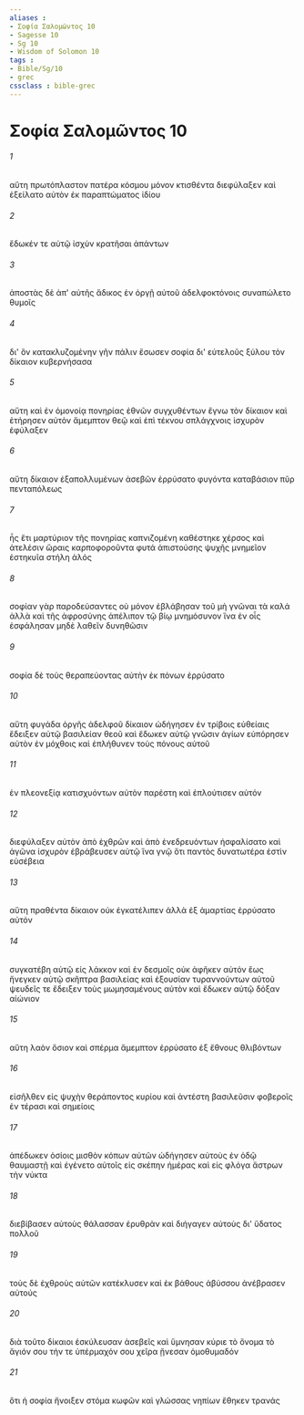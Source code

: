 ```yaml
---
aliases : 
- Σοφία Σαλoμῶντος 10
- Sagesse 10
- Sg 10
- Wisdom of Solomon 10
tags : 
- Bible/Sg/10
- grec
cssclass : bible-grec
---
```


# Σοφία Σαλoμῶντος 10

###### 1
αὕτη πρωτόπλαστον πατέρα κόσμου μόνον κτισθέντα διεφύλαξεν καὶ ἐξείλατο αὐτὸν ἐκ παραπτώματος ἰδίου
###### 2
ἔδωκέν τε αὐτῷ ἰσχὺν κρατῆσαι ἁπάντων
###### 3
ἀποστὰς δὲ ἀπ' αὐτῆς ἄδικος ἐν ὀργῇ αὐτοῦ ἀδελφοκτόνοις συναπώλετο θυμοῖς
###### 4
δι' ὃν κατακλυζομένην γῆν πάλιν ἔσωσεν σοφία δι' εὐτελοῦς ξύλου τὸν δίκαιον κυβερνήσασα
###### 5
αὕτη καὶ ἐν ὁμονοίᾳ πονηρίας ἐθνῶν συγχυθέντων ἔγνω τὸν δίκαιον καὶ ἐτήρησεν αὐτὸν ἄμεμπτον θεῷ καὶ ἐπὶ τέκνου σπλάγχνοις ἰσχυρὸν ἐφύλαξεν
###### 6
αὕτη δίκαιον ἐξαπολλυμένων ἀσεβῶν ἐρρύσατο φυγόντα καταβάσιον πῦρ πενταπόλεως
###### 7
ἧς ἔτι μαρτύριον τῆς πονηρίας καπνιζομένη καθέστηκε χέρσος καὶ ἀτελέσιν ὥραις καρποφοροῦντα φυτά ἀπιστούσης ψυχῆς μνημεῖον ἑστηκυῖα στήλη ἁλός
###### 8
σοφίαν γὰρ παροδεύσαντες οὐ μόνον ἐβλάβησαν τοῦ μὴ γνῶναι τὰ καλά ἀλλὰ καὶ τῆς ἀφροσύνης ἀπέλιπον τῷ βίῳ μνημόσυνον ἵνα ἐν οἷς ἐσφάλησαν μηδὲ λαθεῖν δυνηθῶσιν
###### 9
σοφία δὲ τοὺς θεραπεύοντας αὐτὴν ἐκ πόνων ἐρρύσατο
###### 10
αὕτη φυγάδα ὀργῆς ἀδελφοῦ δίκαιον ὡδήγησεν ἐν τρίβοις εὐθείαις ἔδειξεν αὐτῷ βασιλείαν θεοῦ καὶ ἔδωκεν αὐτῷ γνῶσιν ἁγίων εὐπόρησεν αὐτὸν ἐν μόχθοις καὶ ἐπλήθυνεν τοὺς πόνους αὐτοῦ
###### 11
ἐν πλεονεξίᾳ κατισχυόντων αὐτὸν παρέστη καὶ ἐπλούτισεν αὐτόν
###### 12
διεφύλαξεν αὐτὸν ἀπὸ ἐχθρῶν καὶ ἀπὸ ἐνεδρευόντων ἠσφαλίσατο καὶ ἀγῶνα ἰσχυρὸν ἐβράβευσεν αὐτῷ ἵνα γνῷ ὅτι παντὸς δυνατωτέρα ἐστὶν εὐσέβεια
###### 13
αὕτη πραθέντα δίκαιον οὐκ ἐγκατέλιπεν ἀλλὰ ἐξ ἁμαρτίας ἐρρύσατο αὐτόν
###### 14
συγκατέβη αὐτῷ εἰς λάκκον καὶ ἐν δεσμοῖς οὐκ ἀφῆκεν αὐτόν ἕως ἤνεγκεν αὐτῷ σκῆπτρα βασιλείας καὶ ἐξουσίαν τυραννούντων αὐτοῦ ψευδεῖς τε ἔδειξεν τοὺς μωμησαμένους αὐτὸν καὶ ἔδωκεν αὐτῷ δόξαν αἰώνιον
###### 15
αὕτη λαὸν ὅσιον καὶ σπέρμα ἄμεμπτον ἐρρύσατο ἐξ ἔθνους θλιβόντων
###### 16
εἰσῆλθεν εἰς ψυχὴν θεράποντος κυρίου καὶ ἀντέστη βασιλεῦσιν φοβεροῖς ἐν τέρασι καὶ σημείοις
###### 17
ἀπέδωκεν ὁσίοις μισθὸν κόπων αὐτῶν ὡδήγησεν αὐτοὺς ἐν ὁδῷ θαυμαστῇ καὶ ἐγένετο αὐτοῖς εἰς σκέπην ἡμέρας καὶ εἰς φλόγα ἄστρων τὴν νύκτα
###### 18
διεβίβασεν αὐτοὺς θάλασσαν ἐρυθρὰν καὶ διήγαγεν αὐτοὺς δι' ὕδατος πολλοῦ
###### 19
τοὺς δὲ ἐχθροὺς αὐτῶν κατέκλυσεν καὶ ἐκ βάθους ἀβύσσου ἀνέβρασεν αὐτούς
###### 20
διὰ τοῦτο δίκαιοι ἐσκύλευσαν ἀσεβεῖς καὶ ὕμνησαν κύριε τὸ ὄνομα τὸ ἅγιόν σου τήν τε ὑπέρμαχόν σου χεῖρα ᾔνεσαν ὁμοθυμαδόν
###### 21
ὅτι ἡ σοφία ἤνοιξεν στόμα κωφῶν καὶ γλώσσας νηπίων ἔθηκεν τρανάς
